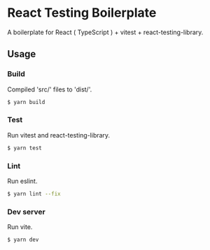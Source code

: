 # React Testing Boilerplate

A boilerplate for React ( TypeScript ) + vitest + react-testing-library.

## Usage

### Build
Compiled 'src/' files to 'dist/'.

```bash
$ yarn build
```

### Test
Run vitest and react-testing-library.

```bash
$ yarn test
```

### Lint
Run eslint.

```bash
$ yarn lint --fix
```

### Dev server
Run vite.

```bash
$ yarn dev
```

